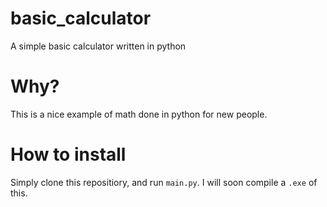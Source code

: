 # basic_calculator
A simple basic calculator written in python
# Why?
This is a nice example of math done in python for new people.
# How to install
Simply clone this repositiory, and run  `main.py`.
I will soon compile a `.exe` of this.
